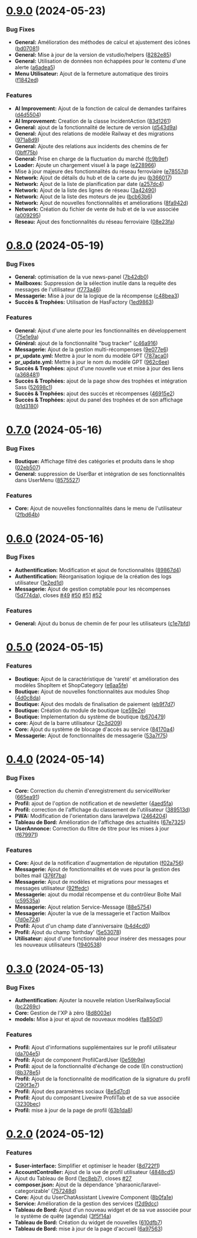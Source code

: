 # [0.9.0](https://github.com/vortechstudio/railway_manager/compare/v0.8.0...v0.9.0) (2024-05-23)


### Bug Fixes

* **General:** Amélioration des méthodes de calcul et ajustement des icônes ([bd07081](https://github.com/vortechstudio/railway_manager/commit/bd070810c556a1a616e0e3d98f67272b0a1c8866))
* **General:** Mise à jour de la version de vstudio/helpers ([8282e85](https://github.com/vortechstudio/railway_manager/commit/8282e85eacd7d3cb2a36f494d76eb5a8edecc6d1))
* **General:** Utilisation de données non échappées pour le contenu d'une alerte ([a6adea5](https://github.com/vortechstudio/railway_manager/commit/a6adea5ae529b8068d15032707f52e247dc565fd))
* **Menu Utilisateur:** Ajout de la fermeture automatique des tiroirs ([f1842ed](https://github.com/vortechstudio/railway_manager/commit/f1842ed533df660d54a518ca4c2b44ed56ad5809))


### Features

* **AI Improvement:** Ajout de la fonction de calcul de demandes tarifaires ([d4d5504](https://github.com/vortechstudio/railway_manager/commit/d4d5504f810a96368e5e7364dfe95057f99853c0))
* **AI Improvement:** Creation de la classe IncidentAction ([83d1261](https://github.com/vortechstudio/railway_manager/commit/83d126195699b0131b289fe9b8b358b94eca7a95))
* **General:** ajout de la fonctionnalité de lecture de version ([d543d9a](https://github.com/vortechstudio/railway_manager/commit/d543d9a2897a428a100f063675af19ccd4e669de))
* **General:** Ajout des relations de modèle Railway et des migrations ([971a8d9](https://github.com/vortechstudio/railway_manager/commit/971a8d9ede1bc1e52e468bcc87849169610d83d7))
* **General:** Ajoute des relations aux incidents des chemins de fer ([0bff75b](https://github.com/vortechstudio/railway_manager/commit/0bff75b6846b7bc9af29515fe5c8341a19b857b0))
* **General:** Prise en charge de la fluctuation du marché ([fc9b9ef](https://github.com/vortechstudio/railway_manager/commit/fc9b9efc7a1e33b8335e670dc0cc7423f2794cf6))
* **Loader:** Ajoute un chargement visuel à la page ([e228966](https://github.com/vortechstudio/railway_manager/commit/e22896665bfc31602190c979cd1060a3ec31a856))
* Mise à jour majeure des fonctionnalités du réseau ferroviaire ([e78557d](https://github.com/vortechstudio/railway_manager/commit/e78557d68ec557177c501eaa352f7ad9a739332d))
* **Network:** Ajout de détails du hub et de la carte du jeu ([b366017](https://github.com/vortechstudio/railway_manager/commit/b36601788b9840d3487fba1cda13d1eb07f1b251))
* **Network:** Ajout de la liste de planification par date ([a257dc4](https://github.com/vortechstudio/railway_manager/commit/a257dc48e8b3999f99fbb87e34b3ac0649d5ecbb))
* **Network:** Ajout de la liste des lignes de réseau ([3a42490](https://github.com/vortechstudio/railway_manager/commit/3a42490fe7387b39c2fb7c41df1c8ca72c5d83a9))
* **Network:** Ajout de la liste des moteurs de jeu ([bcb63b6](https://github.com/vortechstudio/railway_manager/commit/bcb63b6708f5cf5adbafd311786ae5be00337259))
* **Network:** Ajout de nouvelles fonctionnalités et améliorations ([8fa942d](https://github.com/vortechstudio/railway_manager/commit/8fa942dc31ccb7c25325b352b3295639bb76d42b))
* **Network:** Création du fichier de vente de hub et de la vue associée ([a009295](https://github.com/vortechstudio/railway_manager/commit/a00929559dd25983bd10a8155cabbb40864cc2c7))
* **Reseau:** Ajout des fonctionnalités du réseau ferroviaire ([08e23fa](https://github.com/vortechstudio/railway_manager/commit/08e23fa053a5c982a770ed2c8bdda56fae4c7b52))

# [0.8.0](https://github.com/vortechstudio/railway_manager/compare/v0.7.0...v0.8.0) (2024-05-19)


### Bug Fixes

* **General:** optimisation de la vue news-panel ([7b42db0](https://github.com/vortechstudio/railway_manager/commit/7b42db0a7b141dc028a0ab6531848277357e50a0))
* **Mailboxes:** Suppression de la sélection inutile dans la requête des messages de l'utilisateur ([f773a46](https://github.com/vortechstudio/railway_manager/commit/f773a4652197c0283ec101f516b286e9627366c1))
* **Messagerie:** Mise à jour de la logique de la récompense ([c48bea3](https://github.com/vortechstudio/railway_manager/commit/c48bea3b0cb9b0f542217a794cb38f7f22195089))
* **Succès & Trophées:** Utilisation de HasFactory ([1ed9863](https://github.com/vortechstudio/railway_manager/commit/1ed9863bb8719f6572419453ba674d8416c01a12))


### Features

* **General:** Ajout d'une alerte pour les fonctionnalités en développement ([75e1e9a](https://github.com/vortechstudio/railway_manager/commit/75e1e9abad466e9d0dafecf8d7a385a47d05d9dc))
* **Général:** ajout de la fonctionnalité "bug tracker" ([c46a916](https://github.com/vortechstudio/railway_manager/commit/c46a9167d6de3d6faae91e59ce84bc11ee7ad989))
* **Messagerie:** Ajout de la gestion multi-récompenses ([9e077e6](https://github.com/vortechstudio/railway_manager/commit/9e077e6825416b3321c940ad05fb21eef4b93857))
* **pr_update.yml:** Mettre à jour le nom du modèle GPT ([787aca0](https://github.com/vortechstudio/railway_manager/commit/787aca03fa0745b3d384b98a565e564fecb24b68))
* **pr_update.yml:** Mettre à jour le nom du modèle GPT ([962c6ee](https://github.com/vortechstudio/railway_manager/commit/962c6ee0f76a9d337c5c2a31f6b5c44a231d09fe))
* **Succès & Trophées:** ajout d'une nouvelle vue et mise à jour des liens ([a368481](https://github.com/vortechstudio/railway_manager/commit/a36848197b65ca24e3a52c0d1ffa6d7a1ad2ef56))
* **Succès & Trophées:** ajout de la page show des trophées et intégration Sass ([52698c1](https://github.com/vortechstudio/railway_manager/commit/52698c14c1e6afdd5a67d1c43318b283478cad13))
* **Succès & Trophées:** ajout des succès et récompenses ([46915e2](https://github.com/vortechstudio/railway_manager/commit/46915e2c695a69b4229c17f78069ecd3912d160f))
* **Succès & Trophées:** ajout du panel des trophées et de son affichage ([b1d3180](https://github.com/vortechstudio/railway_manager/commit/b1d318072c1090b48352d1e7956259674b0f4875))

# [0.7.0](https://github.com/vortechstudio/railway_manager/compare/v0.6.0...v0.7.0) (2024-05-16)


### Bug Fixes

* **Boutique:** Affichage filtré des catégories et produits dans le shop ([02eb507](https://github.com/vortechstudio/railway_manager/commit/02eb5078567c77f77926f0923833ac95add649da))
* **General:** suppression de UserBar et intégration de ses fonctionnalités dans UserMenu ([8575527](https://github.com/vortechstudio/railway_manager/commit/857552735d0558706435b8811958dcb2a2475883))


### Features

* **Core:** Ajout de nouvelles fonctionnalités dans le menu de l'utilisateur ([2fbd64b](https://github.com/vortechstudio/railway_manager/commit/2fbd64b6b39521603923b1431a92abd608940c92))

# [0.6.0](https://github.com/vortechstudio/railway_manager/compare/v0.5.0...v0.6.0) (2024-05-16)


### Bug Fixes

* **Authentification:** Modification et ajout de fonctionnalités ([89867d4](https://github.com/vortechstudio/railway_manager/commit/89867d4d2cb2e0a8d0e59b3be30cb0189f07b26f))
* **Authentification:** Réorganisation logique de la création des logs utilisateur ([1e2ed1d](https://github.com/vortechstudio/railway_manager/commit/1e2ed1dab6093b2e541f46e41c67d603786e21f3))
* **Messagerie:** Ajout de gestion comptable pour les récompenses ([5d774da](https://github.com/vortechstudio/railway_manager/commit/5d774da1ca7d5333f4d3b8a67b049e73fea8e49f)), closes [#49](https://github.com/vortechstudio/railway_manager/issues/49) [#50](https://github.com/vortechstudio/railway_manager/issues/50) [#51](https://github.com/vortechstudio/railway_manager/issues/51) [#52](https://github.com/vortechstudio/railway_manager/issues/52)


### Features

* **General:** Ajout du bonus de chemin de fer pour les utilisateurs ([c1e7bfd](https://github.com/vortechstudio/railway_manager/commit/c1e7bfdd6a4839f57711a8c6605e9fcf65204e58))

# [0.5.0](https://github.com/vortechstudio/railway_manager/compare/v0.4.0...v0.5.0) (2024-05-15)


### Features

* **Boutique:** Ajout de la caractéristique de 'rareté' et amélioration des modèles ShopItem et ShopCategory ([e6aa5fe](https://github.com/vortechstudio/railway_manager/commit/e6aa5fee1e7026a140a18d9ddf618f58086a1aa2))
* **Boutique:** Ajout de nouvelles fonctionnalités aux modules Shop ([4d0c8da](https://github.com/vortechstudio/railway_manager/commit/4d0c8da7c7a6b221f548896eac6a42248677804e))
* **Boutique:** Ajout des modals de finalisation de paiement ([eb9f7d7](https://github.com/vortechstudio/railway_manager/commit/eb9f7d7d1b70a4ac6e55c415cb49ad6c473545b0))
* **Boutique:** Création du module de boutique ([ce59e2e](https://github.com/vortechstudio/railway_manager/commit/ce59e2e367b4b5cbeeaa5502b7931bbd881f017c))
* **Boutique:** Implementation du système de boutique ([b670479](https://github.com/vortechstudio/railway_manager/commit/b6704793ad25955b9d11c1bc9c59134c21e4b3a0))
* **core:** Ajout de la barre utilisateur ([2c3d209](https://github.com/vortechstudio/railway_manager/commit/2c3d2096de590fae49540f4c390d2e900277b1fa))
* **Core:** Ajout du système de blocage d'accès au service ([84170a4](https://github.com/vortechstudio/railway_manager/commit/84170a402628f24903cd5bf1000b8300b1c041fd))
* **Messagerie:** Ajout de fonctionnalités de messagerie ([53a7f75](https://github.com/vortechstudio/railway_manager/commit/53a7f75d9d15f38940f9db54a2b725834e9920d7))

# [0.4.0](https://github.com/vortechstudio/railway_manager/compare/v0.3.0...v0.4.0) (2024-05-14)


### Bug Fixes

* **Core:** Correction du chemin d'enregistrement du serviceWorker ([665ea91](https://github.com/vortechstudio/railway_manager/commit/665ea916db72a6ef0af0ead2995e77b73040d74a))
* **Profil:** ajout de l'option de notification et de newsletter ([4aed5fa](https://github.com/vortechstudio/railway_manager/commit/4aed5fa17efddccb42064cb3e5d076aaefeb2a2b))
* **Profil:** correction de l'affichage du classement de l'utilisateur ([389513d](https://github.com/vortechstudio/railway_manager/commit/389513df2791e61474bf7f129755c0b94c5f384d))
* **PWA:** Modification de l'orientation dans laravelpwa ([2464204](https://github.com/vortechstudio/railway_manager/commit/2464204f9ecc85212c8e29f7150aab542b4fe155))
* **Tableau de Bord:** Amélioration de l'affichage des actualités ([67e7325](https://github.com/vortechstudio/railway_manager/commit/67e7325ee6116edce46ccc48cfc1b6b204cbb272))
* **UserAnnonce:** Correction du filtre de titre pour les mises à jour ([f679971](https://github.com/vortechstudio/railway_manager/commit/f679971fbeb7a11f7d28af65e38b220b9fab0dfc))


### Features

* **Core:** Ajout de la notification d'augmentation de réputation ([f02a756](https://github.com/vortechstudio/railway_manager/commit/f02a756eddb22950b8d723a44bd8e27cb9cca678))
* **Messagerie:** Ajout de fonctionnalités et de vues pour la gestion des boîtes mail ([376f7ba](https://github.com/vortechstudio/railway_manager/commit/376f7baf2bb356678165e5bfaa93019c7378546a))
* **Messagerie:** Ajout de modèles et migrations pour messages et messages utilisateur ([92ffedc](https://github.com/vortechstudio/railway_manager/commit/92ffedc20e6d7034f3839a854ec4b5cd048276bd))
* **Messagerie:** ajout du modal récompense et du contrôleur Boîte Mail ([c59535a](https://github.com/vortechstudio/railway_manager/commit/c59535a937b52ebf25303dddcbc066db9daf681d))
* **Messagerie:** Ajout relation Service-Message ([88e5754](https://github.com/vortechstudio/railway_manager/commit/88e5754bd1e1e35a30e2312118215ed6648a793f))
* **Messagerie:** Ajouter la vue de la messagerie et l'action Mailbox ([7d0e724](https://github.com/vortechstudio/railway_manager/commit/7d0e7249d5831123f0517a14b1f555e1005de90a))
* **Profil:** Ajout d'un champ date d'anniversaire ([b4d4cd0](https://github.com/vortechstudio/railway_manager/commit/b4d4cd096a5a8874abd412b27f5a1877a5d8bc4e))
* **Profil:** Ajout du champ 'birthday' ([5e53078](https://github.com/vortechstudio/railway_manager/commit/5e530786fc9dfec1d746c434a7a7fcb967c956bb))
* **Utilisateur:** ajout d'une fonctionnalité pour insérer des messages pour les nouveaux utilisateurs ([1940538](https://github.com/vortechstudio/railway_manager/commit/19405380e474a257c074e6b61a86f4ecd3e8feb0))

# [0.3.0](https://github.com/vortechstudio/railway_manager/compare/v0.2.0...v0.3.0) (2024-05-13)


### Bug Fixes

* **Authentification:** Ajouter la nouvelle relation UserRailwaySocial ([bc2269c](https://github.com/vortechstudio/railway_manager/commit/bc2269c0fca22153336fd2809dd03a8aea833501))
* **Core:** Gestion de l'XP à zéro ([8d8003e](https://github.com/vortechstudio/railway_manager/commit/8d8003efa00f4f3ebfc9850db36dbe6af4ab67f9))
* **models:** Mise à jour et ajout de nouveaux modèles ([fa850d1](https://github.com/vortechstudio/railway_manager/commit/fa850d19f041fedca11b019235e109a369b60dc5))


### Features

* **Profil:** Ajout d'informations supplémentaires sur le profil utilisateur ([da704e5](https://github.com/vortechstudio/railway_manager/commit/da704e55159bc51be1cecbeab62f5c92b0ef3b8b))
* **Profil:** Ajout de component ProfilCardUser ([0e59b9e](https://github.com/vortechstudio/railway_manager/commit/0e59b9e71005f15660e164f6bcb083a117a84941))
* **Profil:** ajout de la fonctionnalité d'échange de code (En construction) ([8b378e5](https://github.com/vortechstudio/railway_manager/commit/8b378e5c0ec8055719e4d07e5f9bc0dc12ce6b63))
* **Profil:** Ajout de la fonctionnalité de modification de la signature du profil ([290f3e7](https://github.com/vortechstudio/railway_manager/commit/290f3e7d05f7e6f32adfc817659f5d0b5d8a2f33))
* **Profil:** Ajout des paramètres sociaux ([8e5d7cd](https://github.com/vortechstudio/railway_manager/commit/8e5d7cd0dff46afa54d7d3ccf9543b98ffaeb364))
* **Profil:** Ajout du composant Livewire ProfilTab et de sa vue associée ([3230bec](https://github.com/vortechstudio/railway_manager/commit/3230bec874ecd02d7f29c05a22ba9a81d919d333))
* **Profil:** mise à jour de la page de profil ([63b1da8](https://github.com/vortechstudio/railway_manager/commit/63b1da8853ccd100b5da45b40ffa09bb5bfe4eb9))

# [0.2.0](https://github.com/vortechstudio/railway_manager/compare/v0.1.0...v0.2.0) (2024-05-12)


### Features

* **$user-interface:** Simplifier et optimiser le header ([8d722f1](https://github.com/vortechstudio/railway_manager/commit/8d722f164ad7dc74e54ca4d78d68c250764bf481))
* **AccountController:** Ajout de la vue de profil utilisateur ([4848cd5](https://github.com/vortechstudio/railway_manager/commit/4848cd5caea58ad28971b157a0f6b3927350bef7))
* Ajout du Tableau de Bord ([1ec8eb7](https://github.com/vortechstudio/railway_manager/commit/1ec8eb7d8cbd00edde82de29a80b438c9cb5a61f)), closes [#27](https://github.com/vortechstudio/railway_manager/issues/27)
* **composer.json:** Ajout de la dépendance 'pharaonic/laravel-categorizable' ([757248d](https://github.com/vortechstudio/railway_manager/commit/757248d99d06e7ebaa037b7308cb72601ff09411))
* **Core:** Ajout du UserChatAssistant Livewire Component ([8b0fa1e](https://github.com/vortechstudio/railway_manager/commit/8b0fa1ec96cfa0fa11af8ce13d42c619c721ff62))
* **Service:** Amélioration de la gestion des services ([f2d9dcc](https://github.com/vortechstudio/railway_manager/commit/f2d9dcca47374fc0891aa01ae26fda7d1d225504))
* **Tableau de Bord:** Ajout d'un nouveau widget et de sa vue associée pour le système de quête (agenda) ([3f5f14a](https://github.com/vortechstudio/railway_manager/commit/3f5f14a59a877731ce769c2f75c675f22e23339f))
* **Tableau de Bord:** Création du widget de nouvelles ([610dfb7](https://github.com/vortechstudio/railway_manager/commit/610dfb7c843cc420621c5db2c3533bcf2233b4de))
* **Tableau de Bord:** mise à jour de la page d'accueil ([6a97563](https://github.com/vortechstudio/railway_manager/commit/6a97563e1568af842a76158b0f84a7f62c1d29be))

